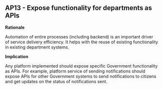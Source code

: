## AP13 - Expose functionality for departments as APIs

**Rationale**

Automation of entire processes (including
backend) is an important driver of service
delivery efficiency. It helps with the reuse of
existing functionality in existing department
systems.

**Implication**

Any platform implemented should expose specific Government functionality as APIs. For example, platform
service of sending notifications should expose APIs for other Government systems to send notifications to citizens and get updates on the status of notifications sent.
